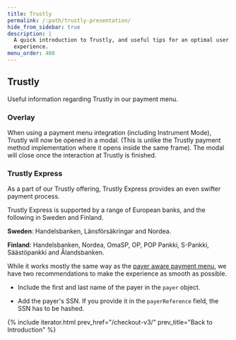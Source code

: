 ```yaml
---
title: Trustly
permalink: /:path/trustly-presentation/
hide_from_sidebar: true
description: |
  A quick introduction to Trustly, and useful tips for an optimal user
  experience.
menu_order: 400
---
```


## Trustly

Useful information regarding Trustly in our payment menu.

### Overlay

When using a payment menu integration (including Instrument Mode), Trustly will
now be opened in a modal. (This is unlike the Trustly payment method
implementation where it opens inside the same frame). The modal will close once
the interaction at Trustly is finished.

### Trustly Express

As a part of our Trustly offering, Trustly Express provides an even swifter
payment process.

Trustly Express is supported by a range of European banks, and the following
in Sweden and Finland.

**Sweden**: Handelsbanken, Länsförsäkringar and Nordea.

**Finland**: Handelsbanken, Nordea, OmaSP, OP, POP Pankki,
S-Pankki, Säästöpankki and Ålandsbanken.

While it works mostly the same way as the [payer aware payment menu][papm], we
have two recommendations to make the experience as smooth as possible.

-   Include the first and last name of the payer in the `payer`
  object.

-   Add the payer's SSN. If you provide it in the `payerReference` field, the
  SSN has to be hashed.

{% include iterator.html prev_href="/checkout-v3/"
                         prev_title="Back to Introduction" %}

[papm]: /checkout-v3/features/optional/payer-aware-payment-menu
